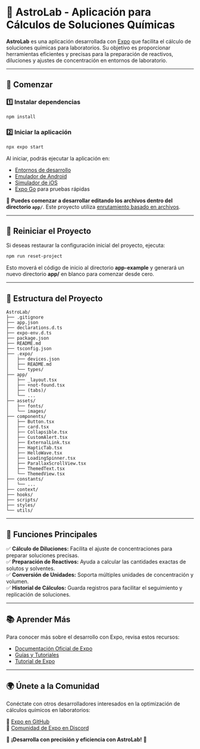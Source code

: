 # 📘 AstroLab - Aplicación para Cálculos de Soluciones Químicas

**AstroLab** es una aplicación desarrollada con [Expo](https://expo.dev) que facilita el cálculo de soluciones químicas para laboratorios. Su objetivo es proporcionar herramientas eficientes y precisas para la preparación de reactivos, diluciones y ajustes de concentración en entornos de laboratorio.

---

## 🚀 Comenzar

### 1️⃣ Instalar dependencias
```bash
npm install
```

### 2️⃣ Iniciar la aplicación
```bash
npx expo start
```

Al iniciar, podrás ejecutar la aplicación en:
- [Entornos de desarrollo](https://docs.expo.dev/develop/development-builds/introduction/)
- [Emulador de Android](https://docs.expo.dev/workflow/android-studio-emulator/)
- [Simulador de iOS](https://docs.expo.dev/workflow/ios-simulator/)
- [Expo Go](https://expo.dev/go) para pruebas rápidas

📂 **Puedes comenzar a desarrollar editando los archivos dentro del directorio `app/`**. Este proyecto utiliza [enrutamiento basado en archivos](https://docs.expo.dev/router/introduction/).

---

## 🔄 Reiniciar el Proyecto

Si deseas restaurar la configuración inicial del proyecto, ejecuta:

```bash
npm run reset-project
```

Esto moverá el código de inicio al directorio **app-example** y generará un nuevo directorio **app/** en blanco para comenzar desde cero.

---

## 📂 Estructura del Proyecto

```plaintext
AstroLab/
├── .gitignore
├── app.json
├── declarations.d.ts
├── expo-env.d.ts
├── package.json
├── README.md
├── tsconfig.json
├── .expo/
│   ├── devices.json
│   ├── README.md
│   └── types/
├── app/
│   ├── _layout.tsx
│   ├── +not-found.tsx
│   ├── (tabs)/
│   └── ...
├── assets/
│   ├── fonts/
│   └── images/
├── components/
│   ├── Button.tsx
│   ├── card.tsx
│   ├── Collapsible.tsx
│   ├── CustomAlert.tsx
│   ├── ExternalLink.tsx
│   ├── HapticTab.tsx
│   ├── HelloWave.tsx
│   ├── LoadingSpinner.tsx
│   ├── ParallaxScrollView.tsx
│   ├── ThemedText.tsx
│   └── ThemedView.tsx
├── constants/
│   └── ...
├── context/
├── hooks/
├── scripts/
├── styles/
└── utils/
```

---

## 🧪 Funciones Principales

✅ **Cálculo de Diluciones:** Facilita el ajuste de concentraciones para preparar soluciones precisas.  
✅ **Preparación de Reactivos:** Ayuda a calcular las cantidades exactas de solutos y solventes.  
✅ **Conversión de Unidades:** Soporta múltiples unidades de concentración y volumen.  
✅ **Historial de Cálculos:** Guarda registros para facilitar el seguimiento y replicación de soluciones.  

---

## 📚 Aprender Más

Para conocer más sobre el desarrollo con Expo, revisa estos recursos:

- [Documentación Oficial de Expo](https://docs.expo.dev/)
- [Guías y Tutoriales](https://docs.expo.dev/guides)
- [Tutorial de Expo](https://docs.expo.dev/tutorial/introduction/)

---

## 🌍 Únete a la Comunidad

Conéctate con otros desarrolladores interesados en la optimización de cálculos químicos en laboratorios:

🔗 [Expo en GitHub](https://github.com/expo/expo)  
💬 [Comunidad de Expo en Discord](https://chat.expo.dev)  

🚀 **¡Desarrolla con precisión y eficiencia con AstroLab!** 🧪


